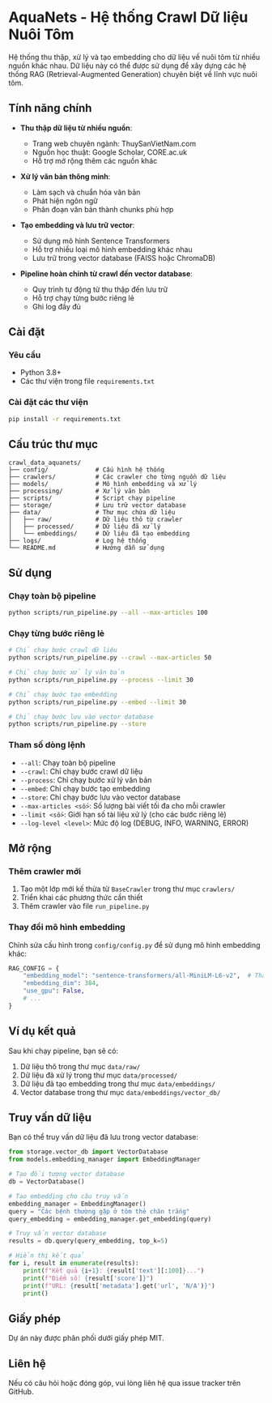 # AquaNets - Hệ thống Crawl Dữ liệu Nuôi Tôm

Hệ thống thu thập, xử lý và tạo embedding cho dữ liệu về nuôi tôm từ nhiều nguồn khác nhau. Dữ liệu này có thể được sử dụng để xây dựng các hệ thống RAG (Retrieval-Augmented Generation) chuyên biệt về lĩnh vực nuôi tôm.

## Tính năng chính

- **Thu thập dữ liệu từ nhiều nguồn**:
  - Trang web chuyên ngành: ThuySanVietNam.com
  - Nguồn học thuật: Google Scholar, CORE.ac.uk
  - Hỗ trợ mở rộng thêm các nguồn khác

- **Xử lý văn bản thông minh**:
  - Làm sạch và chuẩn hóa văn bản
  - Phát hiện ngôn ngữ
  - Phân đoạn văn bản thành chunks phù hợp

- **Tạo embedding và lưu trữ vector**:
  - Sử dụng mô hình Sentence Transformers
  - Hỗ trợ nhiều loại mô hình embedding khác nhau
  - Lưu trữ trong vector database (FAISS hoặc ChromaDB)

- **Pipeline hoàn chỉnh từ crawl đến vector database**:
  - Quy trình tự động từ thu thập đến lưu trữ
  - Hỗ trợ chạy từng bước riêng lẻ
  - Ghi log đầy đủ

## Cài đặt

### Yêu cầu

- Python 3.8+
- Các thư viện trong file `requirements.txt`

### Cài đặt các thư viện

```bash
pip install -r requirements.txt
```

## Cấu trúc thư mục

```
crawl_data_aquanets/
├── config/             # Cấu hình hệ thống
├── crawlers/           # Các crawler cho từng nguồn dữ liệu
├── models/             # Mô hình embedding và xử lý
├── processing/         # Xử lý văn bản
├── scripts/            # Script chạy pipeline
├── storage/            # Lưu trữ vector database
├── data/               # Thư mục chứa dữ liệu
│   ├── raw/            # Dữ liệu thô từ crawler
│   ├── processed/      # Dữ liệu đã xử lý
│   └── embeddings/     # Dữ liệu đã tạo embedding
├── logs/               # Log hệ thống
└── README.md           # Hướng dẫn sử dụng
```

## Sử dụng

### Chạy toàn bộ pipeline

```bash
python scripts/run_pipeline.py --all --max-articles 100
```

### Chạy từng bước riêng lẻ

```bash
# Chỉ chạy bước crawl dữ liệu
python scripts/run_pipeline.py --crawl --max-articles 50

# Chỉ chạy bước xử lý văn bản
python scripts/run_pipeline.py --process --limit 30

# Chỉ chạy bước tạo embedding
python scripts/run_pipeline.py --embed --limit 30

# Chỉ chạy bước lưu vào vector database
python scripts/run_pipeline.py --store
```

### Tham số dòng lệnh

- `--all`: Chạy toàn bộ pipeline
- `--crawl`: Chỉ chạy bước crawl dữ liệu
- `--process`: Chỉ chạy bước xử lý văn bản
- `--embed`: Chỉ chạy bước tạo embedding
- `--store`: Chỉ chạy bước lưu vào vector database
- `--max-articles <số>`: Số lượng bài viết tối đa cho mỗi crawler
- `--limit <số>`: Giới hạn số tài liệu xử lý (cho các bước riêng lẻ)
- `--log-level <level>`: Mức độ log (DEBUG, INFO, WARNING, ERROR)

## Mở rộng

### Thêm crawler mới

1. Tạo một lớp mới kế thừa từ `BaseCrawler` trong thư mục `crawlers/`
2. Triển khai các phương thức cần thiết
3. Thêm crawler vào file `run_pipeline.py`

### Thay đổi mô hình embedding

Chỉnh sửa cấu hình trong `config/config.py` để sử dụng mô hình embedding khác:

```python
RAG_CONFIG = {
    "embedding_model": "sentence-transformers/all-MiniLM-L6-v2",  # Thay đổi mô hình ở đây
    "embedding_dim": 384,
    "use_gpu": False,
    # ...
}
```

## Ví dụ kết quả

Sau khi chạy pipeline, bạn sẽ có:

1. Dữ liệu thô trong thư mục `data/raw/`
2. Dữ liệu đã xử lý trong thư mục `data/processed/`
3. Dữ liệu đã tạo embedding trong thư mục `data/embeddings/`
4. Vector database trong thư mục `data/embeddings/vector_db/`

## Truy vấn dữ liệu

Bạn có thể truy vấn dữ liệu đã lưu trong vector database:

```python
from storage.vector_db import VectorDatabase
from models.embedding_manager import EmbeddingManager

# Tạo đối tượng vector database
db = VectorDatabase()

# Tạo embedding cho câu truy vấn
embedding_manager = EmbeddingManager()
query = "Các bệnh thường gặp ở tôm thẻ chân trắng"
query_embedding = embedding_manager.get_embedding(query)

# Truy vấn vector database
results = db.query(query_embedding, top_k=5)

# Hiển thị kết quả
for i, result in enumerate(results):
    print(f"Kết quả {i+1}: {result['text'][:100]}...")
    print(f"Điểm số: {result['score']}")
    print(f"URL: {result['metadata'].get('url', 'N/A')}")
    print()
```

## Giấy phép

Dự án này được phân phối dưới giấy phép MIT.

## Liên hệ

Nếu có câu hỏi hoặc đóng góp, vui lòng liên hệ qua issue tracker trên GitHub.